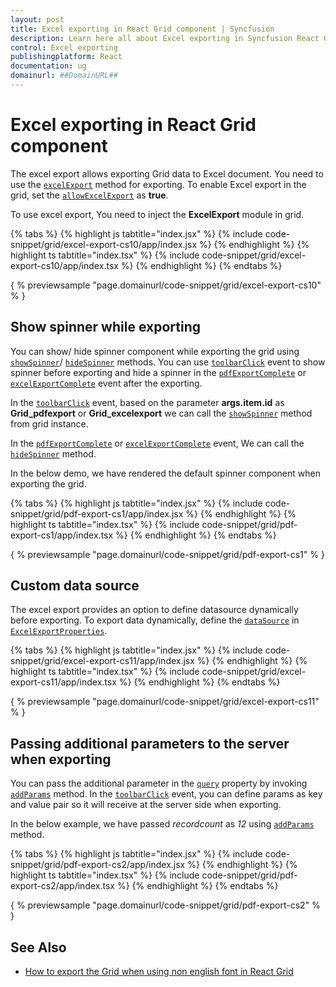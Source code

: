 ```yaml
---
layout: post
title: Excel exporting in React Grid component | Syncfusion
description: Learn here all about Excel exporting in Syncfusion React Grid component of Syncfusion Essential JS 2 and more.
control: Excel exporting 
publishingplatform: React
documentation: ug
domainurl: ##DomainURL##
---
```


# Excel exporting in React Grid component

The excel export allows exporting Grid data to Excel document. You need to use the [`excelExport`](https://ej2.syncfusion.com/angular/documentation/api/grid/#excelexport) method for exporting. To enable Excel export in the grid, set the [`allowExcelExport`](https://ej2.syncfusion.com/angular/documentation/api/grid/#allowexcelexport) as **true**.

To use excel export, You need to inject the **ExcelExport** module in grid.

{% tabs %}
{% highlight js tabtitle="index.jsx" %}
{% include code-snippet/grid/excel-export-cs10/app/index.jsx %}
{% endhighlight %}
{% highlight ts tabtitle="index.tsx" %}
{% include code-snippet/grid/excel-export-cs10/app/index.tsx %}
{% endhighlight %}
{% endtabs %}

{ % previewsample "page.domainurl/code-snippet/grid/excel-export-cs10" % }

## Show spinner while exporting

You can show/ hide spinner component while exporting the grid using [`showSpinner`](https://ej2.syncfusion.com/angular/documentation/api/grid/#showspinner)/ [`hideSpinner`](https://ej2.syncfusion.com/angular/documentation/api/grid/#hidespinner) methods. You can use  [`toolbarClick`](https://ej2.syncfusion.com/angular/documentation/api/grid/#toolbarclick) event to show spinner before exporting and hide a spinner in the [`pdfExportComplete`](https://ej2.syncfusion.com/angular/documentation/api/grid/#pdfexportcomplete) or [`excelExportComplete`](https://ej2.syncfusion.com/angular/documentation/api/grid/#excelexportcomplete) event after the exporting.

In the [`toolbarClick`](https://ej2.syncfusion.com/angular/documentation/api/grid/#toolbarclick) event, based on the parameter **args.item.id** as **Grid_pdfexport** or **Grid_excelexport** we can call the [`showSpinner`](https://ej2.syncfusion.com/angular/documentation/api/grid/#showspinner) method from grid instance.

In the [`pdfExportComplete`](https://ej2.syncfusion.com/angular/documentation/api/grid/#pdfexportcomplete) or [`excelExportComplete`](https://ej2.syncfusion.com/angular/documentation/api/grid/#excelexportcomplete) event, We can call the [`hideSpinner`](https://ej2.syncfusion.com/angular/documentation/api/grid/#hidespinner) method.

In the below demo, we have rendered the default spinner component when exporting the grid.

{% tabs %}
{% highlight js tabtitle="index.jsx" %}
{% include code-snippet/grid/pdf-export-cs1/app/index.jsx %}
{% endhighlight %}
{% highlight ts tabtitle="index.tsx" %}
{% include code-snippet/grid/pdf-export-cs1/app/index.tsx %}
{% endhighlight %}
{% endtabs %}

{ % previewsample "page.domainurl/code-snippet/grid/pdf-export-cs1" % }

## Custom data source

The excel export provides an option to define datasource dynamically before exporting.
To export data dynamically, define the [`dataSource`](https://ej2.syncfusion.com/angular/documentation/api/grid/excelExportProperties/#datasource) in [`ExcelExportProperties`](https://ej2.syncfusion.com/angular/documentation/api/grid/excelExportProperties/).

{% tabs %}
{% highlight js tabtitle="index.jsx" %}
{% include code-snippet/grid/excel-export-cs11/app/index.jsx %}
{% endhighlight %}
{% highlight ts tabtitle="index.tsx" %}
{% include code-snippet/grid/excel-export-cs11/app/index.tsx %}
{% endhighlight %}
{% endtabs %}

{ % previewsample "page.domainurl/code-snippet/grid/excel-export-cs11" % }

## Passing additional parameters to the server when exporting

You can pass the additional parameter in the [`query`](https://ej2.syncfusion.com/angular/documentation/api/grid/#query) property by invoking [`addParams`](https://ej2.syncfusion.com/documentation/api/data/query/#addparams) method. In the [`toolbarClick`](https://ej2.syncfusion.com/angular/documentation/api/grid/#toolbarclick) event, you can define params as key and value pair so it will receive at the server side when exporting.

In the below example, we have passed *recordcount* as *12* using [`addParams`](https://ej2.syncfusion.com/documentation/api/data/query/#addparams) method.

{% tabs %}
{% highlight js tabtitle="index.jsx" %}
{% include code-snippet/grid/pdf-export-cs2/app/index.jsx %}
{% endhighlight %}
{% highlight ts tabtitle="index.tsx" %}
{% include code-snippet/grid/pdf-export-cs2/app/index.tsx %}
{% endhighlight %}
{% endtabs %}

{ % previewsample "page.domainurl/code-snippet/grid/pdf-export-cs2" % }

## See Also

* [How to export the Grid when using non english font in React Grid](https://www.syncfusion.com/forums/148193/how-to-export-the-grid-when-using-non-english-font-in-react-grid)